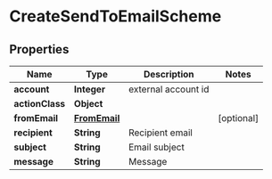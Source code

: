 

# CreateSendToEmailScheme


## Properties

| Name | Type | Description | Notes |
|------------ | ------------- | ------------- | -------------|
|**account** | **Integer** | external account id |  |
|**actionClass** | **Object** |  |  |
|**fromEmail** | [**FromEmail**](FromEmail.md) |  |  [optional] |
|**recipient** | **String** | Recipient email |  |
|**subject** | **String** | Email subject |  |
|**message** | **String** | Message |  |



